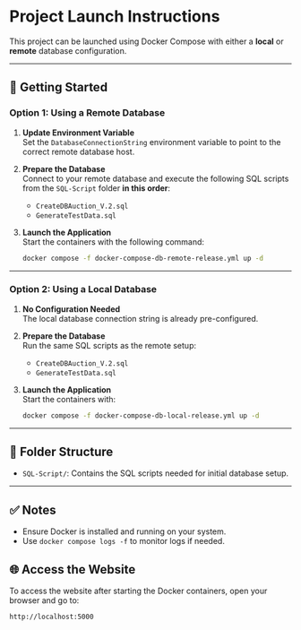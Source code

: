 # Project Launch Instructions

This project can be launched using Docker Compose with either a **local** or **remote** database configuration.

---

## 🚀 Getting Started

### Option 1: Using a Remote Database

1. **Update Environment Variable**  
   Set the `DatabaseConnectionString` environment variable to point to the correct remote database host.

2. **Prepare the Database**  
   Connect to your remote database and execute the following SQL scripts from the `SQL-Script` folder **in this order**:
   
   - `CreateDBAuction_V.2.sql`
   - `GenerateTestData.sql`

3. **Launch the Application**  
   Start the containers with the following command:
   ```bash
   docker compose -f docker-compose-db-remote-release.yml up -d
   ```

---

### Option 2: Using a Local Database

1. **No Configuration Needed**  
   The local database connection string is already pre-configured.

2. **Prepare the Database**  
   Run the same SQL scripts as the remote setup:
   
   - `CreateDBAuction_V.2.sql`
   - `GenerateTestData.sql`

3. **Launch the Application**  
   Start the containers with:
   ```bash
   docker compose -f docker-compose-db-local-release.yml up -d
   ```

---

## 📂 Folder Structure

- `SQL-Script/`: Contains the SQL scripts needed for initial database setup.

---

## ✅ Notes

- Ensure Docker is installed and running on your system.
- Use `docker compose logs -f` to monitor logs if needed.

## 🌐 Access the Website
To access the website after starting the Docker containers, open your browser and go to:

```
http://localhost:5000
```
